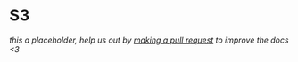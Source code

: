 # S3

<div class="big-emphasis" markdown="1">

*this a placeholder, help us out by [making a pull request](/docs/contributing.md)
to improve the docs <3*

</div>